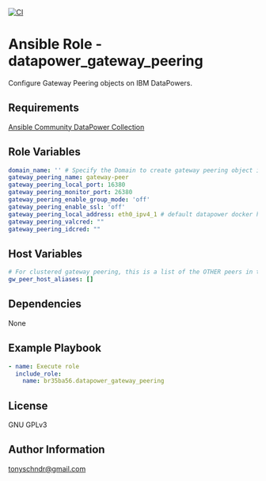 [![CI](https://github.com/Br35Ba56/datapower-gateway-peering/actions/workflows/ci.yml/badge.svg)](https://github.com/Br35Ba56/datapower-gateway-peering/actions/workflows/ci.yml)
# Ansible Role - datapower_gateway_peering

Configure Gateway Peering objects on IBM DataPowers.

Requirements
------------

[Ansible Community DataPower Collection](https://github.com/Br35Ba56/ansible-datapower)

Role Variables
--------------
```yaml
domain_name: '' # Specify the Domain to create gateway peering object in
gateway_peering_name: gateway-peer
gateway_peering_local_port: 16380
gateway_peering_monitor_port: 26380
gateway_peering_enable_group_mode: 'off'
gateway_peering_enable_ssl: 'off'
gateway_peering_local_address: eth0_ipv4_1 # default datapower docker host alias
gateway_peering_valcred: ""
gateway_peering_idcred: ""
```

Host Variables
--------------
```yaml
# For clustered gateway peering, this is a list of the OTHER peers in the cluster.
gw_peer_host_aliases: []
```
Dependencies
------------
None

Example Playbook
----------------
```yaml
- name: Execute role
  include_role:
    name: br35ba56.datapower_gateway_peering

```

License
-------

GNU GPLv3

Author Information
------------------

tonyschndr@gmail.com
